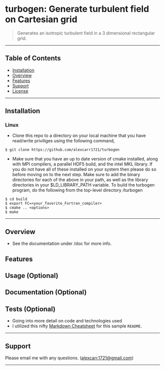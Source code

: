 # turbogen: Generate turbulent field on Cartesian grid

> Generates an isotropic turbulent field in a 3 dimensional rectangular grid.

---

## Table of Contents

- [Installation](#installation)
- [Overview](#overview)
- [Features](#features)
- [Support](#support)
- [License](#license)


---

## Installation

### Linux

- Clone this repo to a directory on your local machine that you have read/write priviliges using the following command,

```shell
$ git clone https://github.com/alexcarr1721/turbogen
```

- Make sure that you have an up to date version of cmake installed, along with MPI compilers, a parallel HDF5 build, and the intel MKL library. If you do not have all of these installed on your system then please do so before moving on to the next step. Make sure to add the binary directories for each of the above in your path, as well as the library directories in your $LD_LIBRARY_PATH variable. To build the turbogen program, do the following from the top-level directory <installpath>/turbogen

```shell
$ cd build
$ export FC=<your_favorite_Fortran_compiler>
$ cmake .. <options>
$ make
```

---

## Overview

- See the documentation under /doc for more info.

## Features
## Usage (Optional)
## Documentation (Optional)
## Tests (Optional)

- Going into more detail on code and technologies used
- I utilized this nifty <a href="https://github.com/adam-p/markdown-here/wiki/Markdown-Cheatsheet" target="_blank">Markdown Cheatsheet</a> for this sample `README`.
---

## Support

Please email me with any questions. (alexcarr.1721@gmail.com)

---
